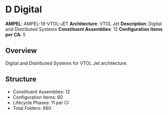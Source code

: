 # D Digital

**AMPEL**: AMPEL-19-VTOL-JET
**Architecture**: VTOL Jet
**Description**: Digital and Distributed Systems
**Constituent Assemblies**: 12
**Configuration Items per CA**: 5

## Overview
Digital and Distributed Systems for VTOL Jet architecture.

## Structure
- Constituent Assemblies: 12
- Configuration Items: 60
- Lifecycle Phases: 11 per CI
- Total Folders: 660
